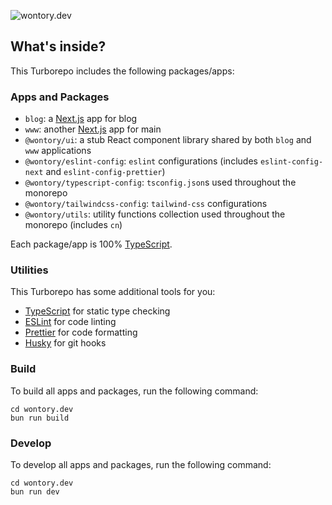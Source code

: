 ![wontory.dev](https://tech-orbit.wontory.dev/api?title=wontory.dev&tech=Turborepo,Bun,TypeScript,Next.js,Tailwind%20CSS,MDX&size=900&duration=30)

## What's inside?

This Turborepo includes the following packages/apps:

### Apps and Packages

- `blog`: a [Next.js](https://nextjs.org/) app for blog
- `www`: another [Next.js](https://nextjs.org/) app for main
- `@wontory/ui`: a stub React component library shared by both `blog` and `www` applications
- `@wontory/eslint-config`: `eslint` configurations (includes `eslint-config-next` and `eslint-config-prettier`)
- `@wontory/typescript-config`: `tsconfig.json`s used throughout the monorepo
- `@wontory/tailwindcss-config`: `tailwind-css` configurations
- `@wontory/utils`: utility functions collection used throughout the monorepo (includes `cn`)

Each package/app is 100% [TypeScript](https://www.typescriptlang.org/).

### Utilities

This Turborepo has some additional tools for you:

- [TypeScript](https://www.typescriptlang.org/) for static type checking
- [ESLint](https://eslint.org/) for code linting
- [Prettier](https://prettier.io) for code formatting
- [Husky](https://typicode.github.io/husky/) for git hooks

### Build

To build all apps and packages, run the following command:

```
cd wontory.dev
bun run build
```

### Develop

To develop all apps and packages, run the following command:

```
cd wontory.dev
bun run dev
```
